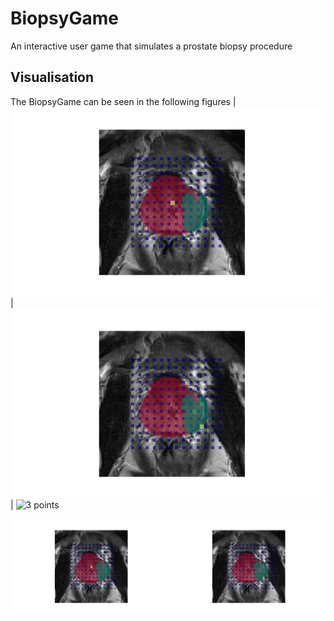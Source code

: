 # BiopsyGame
An interactive user game that simulates a prostate biopsy procedure 

## Visualisation 
The BiopsyGame can be seen in the following figures
|![INTRO SCREEN](Figures/INTRO_SCREEN.png) |![4 chosen points](Figures/4_grid.png)|
<img src="Fgures/3_grid.png" alt="3 points" width="100" />

<div style="display: flex;">
  <img src="Figures/INTRO_SCREEN.png" alt="Image 1" style="width: 50%;">
  <img src="Figures/4_grid.png" alt="Image 2" style="width: 50%;">
</div>
